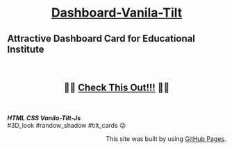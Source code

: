 <h1 align="center"><u>Dashboard-Vanila-Tilt</u></h1> 


## Attractive Dashboard Card for Educational Institute
<br>
<p ><h2 align="center">🛑🛑 <a href="https://avishkarodrigo.github.io/Dashboard-Vanila-Tilt/">Check This Out!!!</a> 🛑🛑</h2></p>
<br>

**_HTML CSS Vanila-Tilt-Js_** 
<br>
#3D_look #randow_shadow #tilt_cards 😜

<p align="right">This site was built by using <a href= "https://pages.github.com/">GitHub Pages</a>.

